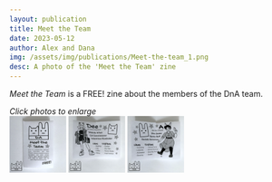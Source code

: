 ```yaml
---
layout: publication
title: Meet the Team
date: 2023-05-12
author: Alex and Dana
img: /assets/img/publications/Meet-the-team_1.png
desc: A photo of the 'Meet the Team' zine
---
```


*Meet the Team* is a FREE! zine about the members of the DnA team.


*Click photos to enlarge*  
<a href="/assets/img/publications/Meet-the-team_1.png"><img src="/assets/img/publications/Meet-the-team_1.png" alt="A photo of the 'Meet the Team' zine." width="100"></a>
<a href="/assets/img/publications/Meet-the-team_2.png"><img src="/assets/img/publications/Meet-the-team_2.png" alt="A photo of the interior of the zine." width="100"></a>
<a href="/assets/img/publications/Meet-the-team_3.png"><img src="/assets/img/publications/Meet-the-team_3.png" alt="A photo of the back of the zine.'" width="100"></a>
